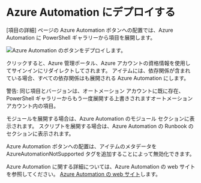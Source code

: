 
Azure Automation にデプロイする
===========================

[項目の詳細] ページの Azure Automation ボタンへの配置では、Azure Automation に PowerShell ギャラリーから項目を展開します。

![Azure Automation のボタンをデプロイします。](Images/DeployToAzureAutomationButton.png)

クリックすると、Azure 管理ポータル、Azure アカウントの資格情報を使用してサインインにリダイレクトしてされます。
アイテムには、依存関係が含まれている場合、すべての依存関係はも展開される Azure Automation にします。

警告: 同じ項目とバージョンは、オートメーション アカウントに既に存在、PowerShell ギャラリーからもう一度展開する上書きされますオートメーション アカウント内の項目。

モジュールを展開する場合は、Azure Automation のモジュール セクションに表示されます。  スクリプトを展開する場合は、Azure Automation の Runbook のセクションに表示されます。

Azure Automation ボタンへの配置は、アイテムのメタデータを AzureAutomationNotSupported タグを追加することによって無効化できます。

Azure Automation に関する詳細については、Azure Automation の web サイトを参照してください。 [Azure Automation の web サイト](http://azure.microsoft.com/en-us/services/automation/)します。



<!--HONumber=Oct16_HO1-->


